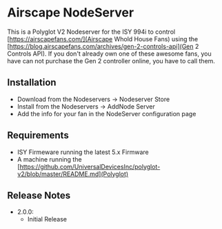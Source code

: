 # Airscape NodeServer

This is a Polyglot V2 Nodeserver for the ISY 994i to control [https://airscapefans.com/](Airscape Whold House Fans) using the [https://blog.airscapefans.com/archives/gen-2-controls-api](Gen 2 Controls API).  If you don't already own one of these awesome fans, you have can not purchase the Gen 2 controller online, you have to call them.

## Installation

- Download from the Nodeservers -> Nodeserver Store
- Install from the Nodeservers -> AddNode Server
- Add the info for your fan in the NodeServer configuration page

## Requirements

- ISY Firmeware running the latest 5.x Firmware
- A machine running the [https://github.com/UniversalDevicesInc/polyglot-v2/blob/master/README.md](Polyglot)

## Release Notes

- 2.0.0:
  - Initial Release

